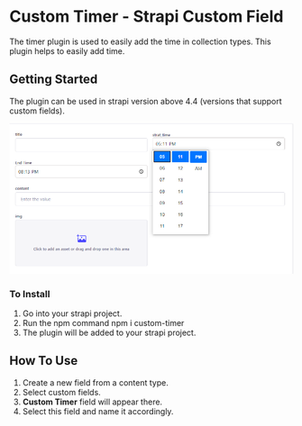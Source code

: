 # Custom Timer - Strapi Custom Field

The timer plugin is used to easily add the time in collection types. This plugin helps to easily add time.

## Getting Started

The plugin can be used in strapi version above 4.4 (versions that support custom fields).

![multi-select screenshot](./screenshots/timer-plugin.png)
### To Install

1. Go into your strapi project.
2. Run the npm command
     npm i custom-timer
3. The plugin will be added to your strapi project.

## How To Use

   1. Create a new field from a content type.
   2. Select custom fields.
   3.  **Custom Timer** field will appear there.
   4. Select this field and name it accordingly.
